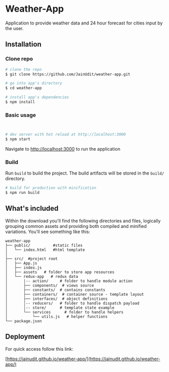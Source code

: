 
# Weather-App

Application to provide weather data and 24 hour forecast for cities input by the user.

## Installation

### Clone repo

``` bash
# clone the repo
$ git clone https://github.com/JainUdit/weather-app.git

# go into app's directory
$ cd weather-app

# install app's dependencies
$ npm install
```


### Basic usage

``` bash


# dev server with hot reload at http://localhost:3000
$ npm start
```

Navigate to [http://localhost:3000](http://localhost:3000) to run the application

### Build

Run `build` to build the project. The build artifacts will be stored in the `build/` directory.

```bash
# build for production with minification
$ npm run build
```

## What's included

Within the download you'll find the following directories and files, logically grouping common assets and providing both compiled and minified variations. You'll see something like this:

```
weather-app
├── public/          #static files
│   └── index.html   #html template
│
├── src/  #project root
│   ├── App.js
│   ├── index.js
│   ├── assets   # folder to store app resources
│   └── redux-app   # redux data
│       |-- action/     # folder to handle module action
│       ├── components/  # views source
│       ├── constants/  # contains constants
│       ├── containers/  # container source - template layout
│       ├── interfaces/  # object definitions
│       │-- reducers/   # folder to handle dispatch payload
│       │-- store/      # template state example 
│       └── services      # folder to handle helpers
│           └── utils.js   # helper functions
└── package.json

```

## Deployment

For quick access follow this link:

[https://jainudit.github.io/weather-app/](https://jainudit.github.io/weather-app/)
